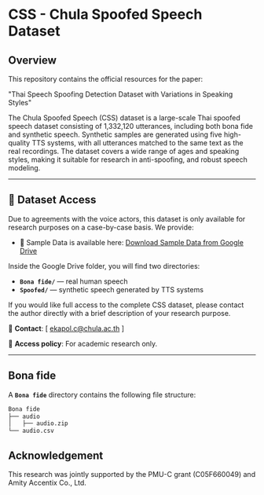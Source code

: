 <!-- markdownlint-disable -->
# CSS - Chula Spoofed Speech Dataset

## Overview
This repository contains the official resources for the paper:

"Thai Speech Spoofing Detection Dataset with Variations in Speaking Styles"

The Chula Spoofed Speech (CSS) dataset is a large-scale Thai spoofed speech dataset consisting of 1,332,120 utterances, including both bona fide and synthetic speech. Synthetic samples are generated using five high-quality TTS systems, with all utterances matched to the same text as the real recordings. The dataset covers a wide range of ages and speaking styles, making it suitable for research in anti-spoofing, and robust speech modeling.

---

## 📂 Dataset Access
Due to agreements with the voice actors, this dataset is only available for research purposes on a case-by-case basis. We provide:

- 📁 Sample Data is available here: [Download Sample Data from Google Drive](https://drive.google.com/drive/folders/11nMXH4EyBi9dWSWDPZXhooNpx8TNHozU?usp=sharing)
  
Inside the Google Drive folder, you will find two directories:
- **`Bona fide/`** — real human speech  
- **`Spoofed/`** — synthetic speech generated by TTS systems

If you would like full access to the complete CSS dataset, please contact the author directly with a brief description of your research purpose.

📧 **Contact**: [ ekapol.c@chula.ac.th ]

📄 **Access policy**: For academic research only.

---

## Bona fide

A **`Bona fide`** directory contains the following file structure:

```bash
Bona fide
├── audio
│   ├── audio.zip
└── audio.csv
```

## Acknowledgement
This research was jointly supported by the PMU-C grant (C05F660049) and Amity Accentix Co., Ltd.

<!-- markdownlint-enable -->

